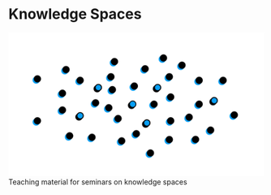 # Knowledge Spaces
![Knowledge Spaces](https://github.com/FH-Potsdam/teaching-knowledge-spaces/blob/main/personalisierung.png?raw=true)
Teaching material for seminars on knowledge spaces
